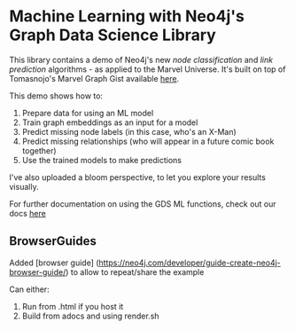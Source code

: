 # Machine Learning with Neo4j's Graph Data Science Library

This library contains a demo of Neo4j's new *node classification* and *link prediction* algorithms - as applied to the Marvel Universe. It's built on top of Tomasnojo's Marvel Graph Gist available [here](https://gist.github.com/tomasonjo/fbc6d617c3f6476a3a825b5dd22fd29a).

This demo shows how to:
1) Prepare data for using an ML model
2) Train graph embeddings as an input for a model
3) Predict missing node labels (in this case, who's an X-Man)
4) Predict missing relationships (who will appear in a future comic book together)
5) Use the trained models to make predictions

I've also uploaded a bloom perspective, to let you explore your results visually.

For further documentation on using the GDS ML functions, check out our docs [here](https://neo4j.com/docs/graph-data-science/1.5/algorithms/ml-models/)


## BrowserGuides

Added [browser guide] (https://neo4j.com/developer/guide-create-neo4j-browser-guide/) to allow to repeat/share the example

Can either:
1) Run from .html if you host it
2) Build from adocs and using render.sh
